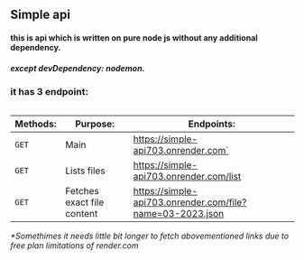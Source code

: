 ## Simple api

<h4>this is api which is written on pure node js without any additional dependency.</h4>
<h5>except devDependency: nodemon.</h5>

<h3>it has 3 endpoint:</h3>
<table>

| Methods: | Purpose:                   | Endpoints:                                                |
| -------- | -------------------------- | --------------------------------------------------------- |
| `GET`    | Main                       | https://simple-api703.onrender.com`                       |
| `GET`    | Lists files                | https://simple-api703.onrender.com/list                   |
| `GET`    | Fetches exact file content | https://simple-api703.onrender.com/file?name=03-2023.json |

<i>\*Somethimes it needs little bit longer to fetch abovementioned links due to free plan limitations of render.com</i>
